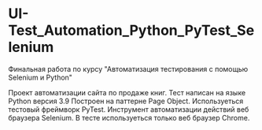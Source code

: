 # UI-Test_Automation_Python_PyTest_Selenium
Финальная работа по курсу "Автоматизация тестирования с помощью Selenium и Python"

Проект автоматизации сайта по продаже книг. Тест написан на языке Python версия 3.9 Построен на паттерне Page Object. Используеться тестовый фреймворк PyTest. Инструмент автоматизации действий веб браузера Selenium. В тесте используеться только веб браузер Chrome. 
